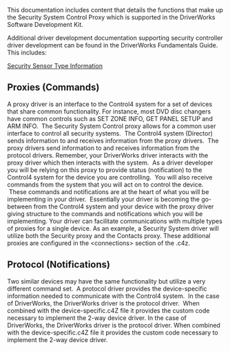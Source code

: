 
This documentation includes content that details the functions that make up the Security System Control Proxy which is supported in the DriverWorks Software Development Kit.

Additional driver development documentation supporting security controller driver development can be found in the DriverWorks Fundamentals Guide. This includes:

[Security Sensor Type Information][1]


## Proxies (Commands)

A proxy driver is an interface to the Control4 system for a set of devices that share common functionality. For instance, most DVD disc changers have common controls such as SET ZONE INFO, GET PANEL SETUP and ARM INFO.  The Security System Control proxy allows for a common user interface to control all security systems.  The Control4 system (Director) sends information to and receives information from the proxy drivers.  The proxy drivers send information to and receives information from the protocol drivers.
Remember, your DriverWorks driver interacts with the proxy driver which then interacts with the system.  As a driver developer you will be relying on this proxy to provide status (notification) to the Control4 system for the device you are controlling.  You will also receive commands from the system that you will act on to control the device.  These commands and notifications are at the heart of what you will be implementing in your driver.  Essentially your driver is becoming the go-between from the Control4 system and your device with the proxy driver giving structure to the commands and notifications which you will be implementing.
Your driver can facilitate communications with multiple types of proxies for a single device. As an example, a Security System driver will utilize both the Security proxy and the Contacts proxy. These additional proxies are configured in the \<connections\> section of the .c4z.


## Protocol (Notifications)

Two similar devices may have the same functionality but utilize a very different command set.  A protocol driver provides the device-specific information needed to communicate with the Control4 system.  In the case of DriverWorks, the DriverWorks driver is the protocol driver.  When combined with the device-specific.c4Z file it provides the custom code necessary to implement the 2-way device driver.  In the case of DriverWorks, the DriverWorks driver is the protocol driver. When combined with the device-specific.c4Z file it provides the custom code necessary to implement the 2-way device driver.

[1]:	https://musical-potato-93lyp9g.pages.github.io/#proxy-specific-information-security-sensor-types